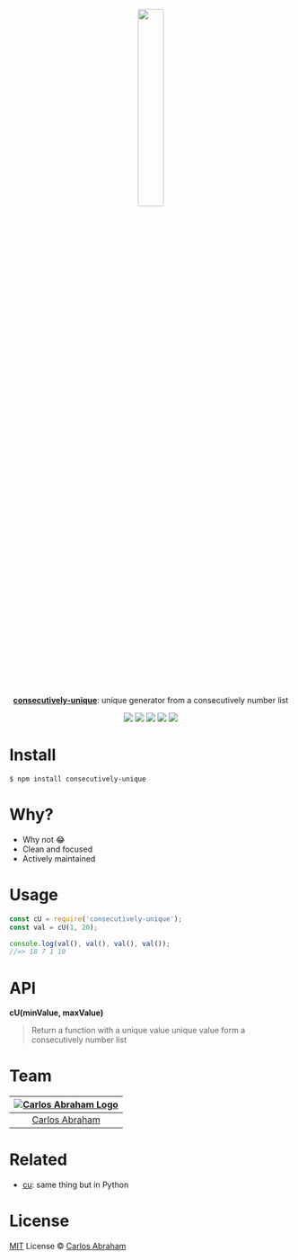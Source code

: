 
<p align="center">
	<a href="https://www.npmjs.com/package/consecutively-unique"><img src="https://cdn.abraham.gq/projects/consecutively-unique/logo.svg" width="30%"></a>
	<br>
	<br>
	<br>
	<br>
	<a href="https://www.npmjs.com/package/consecutively-unique"><b>consecutively-unique</b></a>: unique generator from a consecutively number list
</p>

<p align="center">
	<a href="https://travis-ci.org/abranhe/consecutively-unique"><img src="https://img.shields.io/travis/abranhe/consecutively-unique.svg?logo=travis" /></a>
	<a href="https://github.com/abranhe"><img src="https://abranhe.com/badge.svg"></a>
	<a href="https://cash.me/$abranhe"><img src="https://cdn.abraham.gq/badges/cash-me.svg"></a>
	<a href="https://www.patreon.com/abranhe"><img src="https://cdn.abraham.gq/badges/patreon.svg" /></a>
	<a href="https://github.com/abranhe/permutated/blob/master/LICENSE"><img src="https://img.shields.io/github/license/abranhe/consecutively-unique.svg" /></a>
</p>

# Install

```
$ npm install consecutively-unique
```

# Why?

- Why not 😂
- Clean and focused
- Actively maintained


# Usage

```js
const cU = require('consecutively-unique');
const val = cU(1, 20);

console.log(val(), val(), val(), val());
//=> 18 7 1 10
```

# API

**cU(minValue, maxValue)**

> Return a function with a unique value unique value form a consecutively number list

# Team

|[![Carlos Abraham Logo](https://avatars3.githubusercontent.com/u/21347264?s=50&v=4)](https://19cah.com)|
| :-: |
| [Carlos Abraham](https://github.com/abranhe) |

# Related

- [cu](https://github.com/abranhe/cu): same thing but in Python

# License

[MIT](https://github.com/abranhe/consecutively-unique/blob/master/LICENSE) License © [Carlos Abraham](https://github.com/abranhe)
